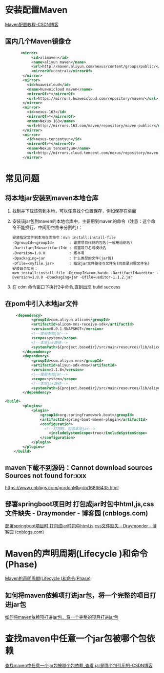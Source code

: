 # 安装配置Maven



[Maven配置教程-CSDN博客](https://blog.csdn.net/huo920/article/details/82082403#2__41)

## 国内几个Maven镜像仓

```xml
 	   <mirror>
            <id>alimaven</id>
            <name>aliyun maven</name>
            <url>http://maven.aliyun.com/nexus/content/groups/public/</url>
            <mirrorOf>central</mirrorOf>
        </mirror>
        <mirror>
          <id>huaweicloud</id>
          <name>huaweicloud maven</name>
          <mirrorOf>*</mirrorOf>
          <url>https://mirrors.huaweicloud.com/repository/maven/</url>
        </mirror>
        <mirror>
          <id>nexus-163</id>
          <mirrorOf>*</mirrorOf>
          <name>Nexus 163</name>
          <url>http://mirrors.163.com/maven/repository/maven-public/</url>
        </mirror>
        <mirror>
          <id>nexus-tencentyun</id>
          <mirrorOf>*</mirrorOf>
          <name>Nexus tencentyun</name>
          <url>http://mirrors.cloud.tencent.com/nexus/repository/maven-public/</url>
        </mirror>   

```





# 常见问题

## 将本地jar安装到maven本地仓库

1. 找到并下载该包到本地，可以任意找个位置保存，例如保存在桌面

2. 安装该jar包到maven的本地仓库中，主要用到maven的命令（注意：这个命令不能换行，中间用空格来分割的）：

   ```
   安装指定文件到本地仓库命令：mvn install:install-file
   -DgroupId=<groupId>       : 设置项目代码的包名(一般用组织名)
   -DartifactId=<artifactId> : 设置项目名或模块名 
   -Dversion=1.0.0           : 版本号
   -Dpackaging=jar           : 什么类型的文件(jar包)
   -Dfile=<myfile.jar>       : 指定jar文件路径与文件名(同目录只需文件名)
   安装命令实例：
   mvn install:install-file -DgroupId=com.baidu -DartifactId=ueditor -Dversion=1.0.0 -Dpackaging=jar -Dfile=ueditor-1.1.2.jar
   ```

3. 在 cdm 命令窗口下执行2中命令,直到出现 bulid success

## 在pom中引入本地jar文件

```xml
     <dependency>
            <groupId>com.aliyun.alicom</groupId>
            <artifactId>alicom-mns-receive-sdk</artifactId>
            <version>0.0.1-SNAPSHOT</version>
         	<!--使用本地jar-->  
            <scope>system</scope>
         	<!--本地jar路径-->
            <systemPath>${project.basedir}/src/main/resources/lib/alicom-mns-receive-sdk-1.0.0.jar</systemPath>
        </dependency>
        <dependency>
            <groupId>com.aliyun.mns</groupId>
            <artifactId>aliyun-sdk-mns</artifactId>
            <version>1.1.8</version>
            <!--使用本地jar-->  
            <scope>system</scope>
            <!--本地jar路径-->
            <systemPath>${project.basedir}/src/main/resources/lib/aliyun-sdk-mns-1.1.8.jar</systemPath>
        </dependency>
```

```xml
<build>
        <plugins>
            <plugin>
                <groupId>org.springframework.boot</groupId>
                <artifactId>spring-boot-maven-plugin</artifactId>
                <configuration>
                  <!--打包时，包含本地jar-->  
                    <includeSystemScope>true</includeSystemScope> 
                </configuration>
            </plugin>
        </plugins>
    </build>
```



## maven下载不到源码：Cannot download sources Sources not found for:xxx

https://www.cnblogs.com/gordonMlxg/p/16866435.html



## 部署springboot项目时 打包成jar时包中html,js,css文件缺失 - Draymonder - 博客园 (cnblogs.com)
[部署springboot项目时 打包成jar时包中html,js,css文件缺失 - Draymonder - 博客园 (cnblogs.com)](https://www.cnblogs.com/draymonder/p/10683675.html)



# Maven的声明周期(Lifecycle )和命令(Phase)
[Maven的声明周期(Lifecycle )和命令(Phase)](https://www.cnblogs.com/zhaiqianfeng/p/4620138.html)



## 如何将maven依赖项打进jar包，将一个完整的项目打进jar包
[如何将maven依赖项打进jar包，将一个完整的项目打进jar包](https://www.cnblogs.com/chuijingjing/p/10519713.html)



# 查找maven中任意一个jar包被哪个包依赖

[查找maven中任意一个jar包被哪个包依赖_查看 jar是哪个包引用的-CSDN博客](https://blog.csdn.net/qq1332479771/article/details/89481015)

